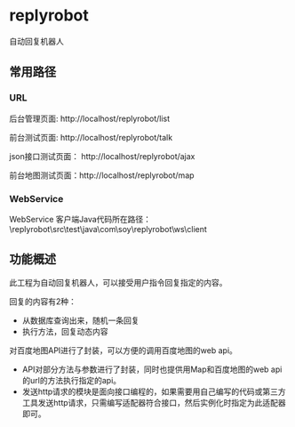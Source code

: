 # replyrobot
自动回复机器人

## 常用路径

### URL
后台管理页面: http://localhost/replyrobot/list

前台测试页面: http://localhost/replyrobot/talk

json接口测试页面： http://localhost/replyrobot/ajax

前台地图测试页面：http://localhost/replyrobot/map

### WebService
WebService 客户端Java代码所在路径：\replyrobot\src\test\java\com\soy\replyrobot\ws\client

## 功能概述
此工程为自动回复机器人，可以接受用户指令回复指定的内容。

回复的内容有2种：

* 从数据库查询出来，随机一条回复
* 执行方法，回复动态内容

对百度地图API进行了封装，可以方便的调用百度地图的web api。

* API对部分方法与参数进行了封装，同时也提供用Map和百度地图的web api的url的方法执行指定的api。
* 发送http请求的模块是面向接口编程的，如果需要用自己编写的代码或第三方工具发送http请求，只需编写适配器符合接口，然后实例化时指定为此适配器即可。

